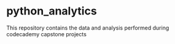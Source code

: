 # python_analytics
This repository contains the data and analysis performed during codecademy capstone projects
